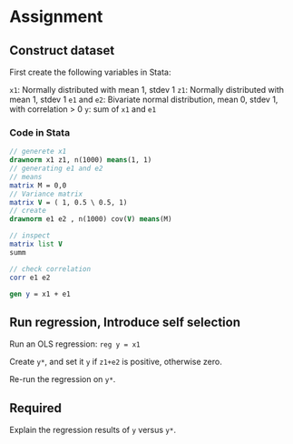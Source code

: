 # Assignment


## Construct dataset

First create the following variables in Stata:

`x1`: Normally distributed with mean 1, stdev 1
`z1`: Normally distributed with mean 1, stdev 1
`e1` and `e2`: Bivariate normal distribution, mean 0, stdev 1, with correlation > 0
`y`: sum of `x1` and `e1`


### Code in Stata

```Stata
// generete x1
drawnorm x1 z1, n(1000) means(1, 1)
// generating e1 and e2
// means
matrix M = 0,0
// Variance matrix
matrix V = ( 1, 0.5 \ 0.5, 1)
// create
drawnorm e1 e2 , n(1000) cov(V) means(M)

// inspect
matrix list V
summ

// check correlation
corr e1 e2

gen y = x1 + e1
```

## Run regression, Introduce self selection

Run an OLS regression: `reg y = x1`

Create `y*`, and set it `y` if `z1+e2` is positive, otherwise zero. 

Re-run the regression on `y*`.

## Required

Explain the regression results of `y` versus `y*`.

